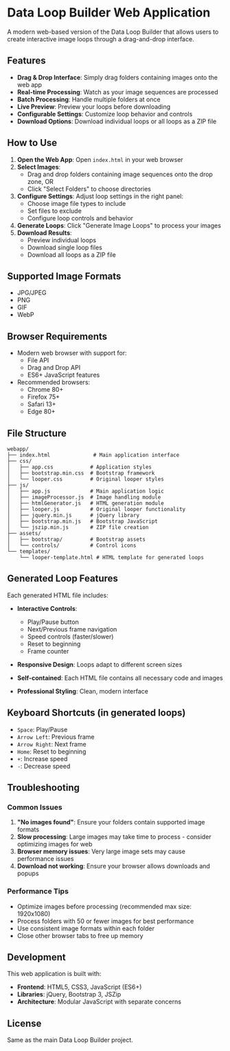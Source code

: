 # Data Loop Builder Web Application

A modern web-based version of the Data Loop Builder that allows users to create interactive image loops through a drag-and-drop interface.

## Features

- **Drag & Drop Interface**: Simply drag folders containing images onto the web app
- **Real-time Processing**: Watch as your image sequences are processed
- **Batch Processing**: Handle multiple folders at once
- **Live Preview**: Preview your loops before downloading
- **Configurable Settings**: Customize loop behavior and controls
- **Download Options**: Download individual loops or all loops as a ZIP file

## How to Use

1. **Open the Web App**: Open `index.html` in your web browser
2. **Select Images**: 
   - Drag and drop folders containing image sequences onto the drop zone, OR
   - Click "Select Folders" to choose directories
3. **Configure Settings**: Adjust loop settings in the right panel:
   - Choose image file types to include
   - Set files to exclude
   - Configure loop controls and behavior
4. **Generate Loops**: Click "Generate Image Loops" to process your images
5. **Download Results**: 
   - Preview individual loops
   - Download single loop files
   - Download all loops as a ZIP file

## Supported Image Formats

- JPG/JPEG
- PNG
- GIF
- WebP

## Browser Requirements

- Modern web browser with support for:
  - File API
  - Drag and Drop API
  - ES6+ JavaScript features
- Recommended browsers:
  - Chrome 80+
  - Firefox 75+
  - Safari 13+
  - Edge 80+

## File Structure

```
webapp/
├── index.html              # Main application interface
├── css/
│   ├── app.css            # Application styles
│   ├── bootstrap.min.css  # Bootstrap framework
│   └── looper.css         # Original looper styles
├── js/
│   ├── app.js             # Main application logic
│   ├── imageProcessor.js  # Image handling module
│   ├── htmlGenerator.js   # HTML generation module
│   ├── looper.js          # Original looper functionality
│   ├── jquery.min.js      # jQuery library
│   ├── bootstrap.min.js   # Bootstrap JavaScript
│   └── jszip.min.js       # ZIP file creation
├── assets/
│   ├── bootstrap/         # Bootstrap assets
│   └── controls/          # Control icons
└── templates/
    └── looper-template.html # HTML template for generated loops
```

## Generated Loop Features

Each generated HTML file includes:

- **Interactive Controls**:
  - Play/Pause button
  - Next/Previous frame navigation
  - Speed controls (faster/slower)
  - Reset to beginning
  - Frame counter

- **Responsive Design**: Loops adapt to different screen sizes
- **Self-contained**: Each HTML file contains all necessary code and images
- **Professional Styling**: Clean, modern interface

## Keyboard Shortcuts (in generated loops)

- `Space`: Play/Pause
- `Arrow Left`: Previous frame
- `Arrow Right`: Next frame
- `Home`: Reset to beginning
- `+`: Increase speed
- `-`: Decrease speed

## Troubleshooting

### Common Issues

1. **"No images found"**: Ensure your folders contain supported image formats
2. **Slow processing**: Large images may take time to process - consider optimizing images for web
3. **Browser memory issues**: Very large image sets may cause performance issues
4. **Download not working**: Ensure your browser allows downloads and popups

### Performance Tips

- Optimize images before processing (recommended max size: 1920x1080)
- Process folders with 50 or fewer images for best performance
- Use consistent image formats within each folder
- Close other browser tabs to free up memory

## Development

This web application is built with:

- **Frontend**: HTML5, CSS3, JavaScript (ES6+)
- **Libraries**: jQuery, Bootstrap 3, JSZip
- **Architecture**: Modular JavaScript with separate concerns

## License

Same as the main Data Loop Builder project.